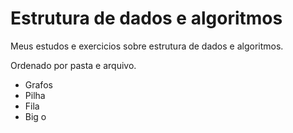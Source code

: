 # Estrutura de dados e algoritmos

Meus estudos e exercicios sobre estrutura de dados e algoritmos.

Ordenado por pasta e arquivo.

- Grafos
- Pilha
- Fila
- Big o 

